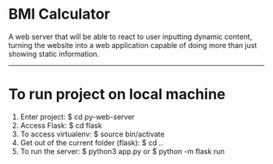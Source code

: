 # BMI Calculator
A web server that will be able to react to user inputting dynamic content, turning the website into a web application capable of doing more than just showing static information.
_________________________________________
# To run project on local machine
1) Enter project: $ cd py-web-server
2) Access Flask: $ cd flask
3) To access virtualenv: $ source bin/activate
4) Get out of the current folder (flask): $ cd ..
5) To run the server: $ python3 app.py or $ python -m flask run
